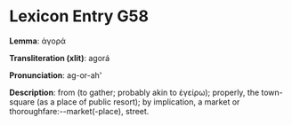# Lexicon Entry G58

**Lemma**: ἀγορά

**Transliteration (xlit)**: agorá

**Pronunciation**: ag-or-ah'

**Description**:
from  (to gather; probably akin to ἐγείρω); properly, the town-square (as a place of public resort); by implication, a market or thoroughfare:--market(-place), street.
